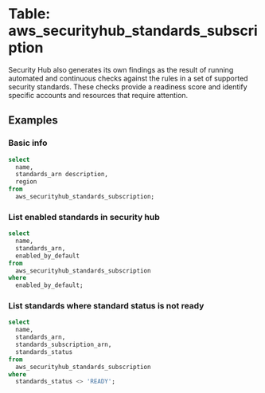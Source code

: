 # Table: aws_securityhub_standards_subscription

Security Hub also generates its own findings as the result of running automated and continuous checks against the rules in a set of supported security standards. These checks provide a readiness score and identify specific accounts and resources that require attention.

## Examples

### Basic info

```sql
select
  name,
  standards_arn description,
  region
from
  aws_securityhub_standards_subscription;
```


### List enabled standards in security hub

```sql
select
  name,
  standards_arn,
  enabled_by_default
from
  aws_securityhub_standards_subscription
where
  enabled_by_default;
```


### List standards where standard status is not ready

```sql
select
  name,
  standards_arn,
  standards_subscription_arn,
  standards_status
from
  aws_securityhub_standards_subscription
where
  standards_status <> 'READY';
```